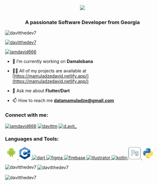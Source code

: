 <h1 align="center">
    <img src="https://readme-typing-svg.herokuapp.com/?font=Righteous&size=35&center=true&vCenter=true&width=500&height=70&duration=4000&lines=Hi+There!+👋;+I'm+Davit!;" />
</h1>
<h3 align="center">A passionate Software Developer from Georgia</h3>

<p align="left"> <img src="https://komarev.com/ghpvc/?username=davitthedev7&label=Profile%20views&color=0e75b6&style=flat" alt="davitthedev7" /> </p>

<p align="left"> <a href="https://github.com/ryo-ma/github-profile-trophy"><img src="https://github-profile-trophy.vercel.app/?username=davitthedev7" alt="davitthedev7" /></a> </p>

<p align="left"> <a href="https://twitter.com/iamdavid666" target="blank"><img src="https://img.shields.io/twitter/follow/iamdavid666?logo=twitter&style=for-the-badge" alt="iamdavid666" /></a> </p>

- 🔭 I’m currently working on **Damalobana**

- 👨‍💻 All of my projects are available at [https://mamuladzedavid.netlify.app/](https://mamuladzedavid.netlify.app/)

- 💬 Ask me about **Flutter/Dart**

- 📫 How to reach me **datamamuladze@gmail.com**

<h3 align="left">Connect with me:</h3>
<p align="left">
<a href="https://twitter.com/iamdavid666" target="blank"><img align="center" src="https://raw.githubusercontent.com/rahuldkjain/github-profile-readme-generator/master/src/images/icons/Social/twitter.svg" alt="iamdavid666" height="30" width="40" /></a>
<a href="https://linkedin.com/in/davittm" target="blank"><img align="center" src="https://raw.githubusercontent.com/rahuldkjain/github-profile-readme-generator/master/src/images/icons/Social/linked-in-alt.svg" alt="davittm" height="30" width="40" /></a>
<a href="https://instagram.com/d.avit_" target="blank"><img align="center" src="https://raw.githubusercontent.com/rahuldkjain/github-profile-readme-generator/master/src/images/icons/Social/instagram.svg" alt="d.avit_" height="30" width="40" /></a>
</p>

<h3 align="left">Languages and Tools:</h3>
<p align="left"> <a href="https://developer.android.com" target="_blank" rel="noreferrer"> <img src="https://raw.githubusercontent.com/devicons/devicon/master/icons/android/android-original-wordmark.svg" alt="android" width="40" height="40"/> </a> <a href="https://www.w3schools.com/cpp/" target="_blank" rel="noreferrer"> <img src="https://raw.githubusercontent.com/devicons/devicon/master/icons/cplusplus/cplusplus-original.svg" alt="cplusplus" width="40" height="40"/> </a> <a href="https://dart.dev" target="_blank" rel="noreferrer"> <img src="https://www.vectorlogo.zone/logos/dartlang/dartlang-icon.svg" alt="dart" width="40" height="40"/> </a> <a href="https://www.figma.com/" target="_blank" rel="noreferrer"> <img src="https://www.vectorlogo.zone/logos/figma/figma-icon.svg" alt="figma" width="40" height="40"/> </a> <a href="https://firebase.google.com/" target="_blank" rel="noreferrer"> <img src="https://www.vectorlogo.zone/logos/firebase/firebase-icon.svg" alt="firebase" width="40" height="40"/> </a> <a href="https://www.adobe.com/in/products/illustrator.html" target="_blank" rel="noreferrer"> <img src="https://www.vectorlogo.zone/logos/adobe_illustrator/adobe_illustrator-icon.svg" alt="illustrator" width="40" height="40"/> </a> <a href="https://kotlinlang.org" target="_blank" rel="noreferrer"> <img src="https://www.vectorlogo.zone/logos/kotlinlang/kotlinlang-icon.svg" alt="kotlin" width="40" height="40"/> </a> <a href="https://www.photoshop.com/en" target="_blank" rel="noreferrer"> <img src="https://raw.githubusercontent.com/devicons/devicon/master/icons/photoshop/photoshop-line.svg" alt="photoshop" width="40" height="40"/> </a> <a href="https://www.python.org" target="_blank" rel="noreferrer"> <img src="https://raw.githubusercontent.com/devicons/devicon/master/icons/python/python-original.svg" alt="python" width="40" height="40"/> </a> </p>

<p><img align="left" src="https://github-readme-stats.vercel.app/api/top-langs?username=davitthedev7&show_icons=true&locale=en&layout=compact" alt="davitthedev7" /></p>

<p>&nbsp;<img align="center" src="https://github-readme-stats.vercel.app/api?username=davitthedev7&show_icons=true&locale=en" alt="davitthedev7" /></p>

<p><img align="center" src="https://github-readme-streak-stats.herokuapp.com/?user=davitthedev7&" alt="davitthedev7" /></p>
